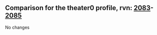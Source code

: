 ## Comparison for the theater0 profile, rvn: [2083](https://github.com/PRO100KatYT/FortniteProfileRevisions/tree/main/profiles/theater0/2083%20theater0.json)-[2085](https://github.com/PRO100KatYT/FortniteProfileRevisions/tree/main/profiles/theater0/2085%20theater0.json)

No changes

